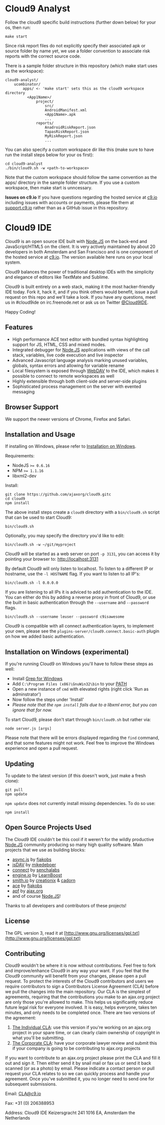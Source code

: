 

# Cloud9 Analyst

Follow the cloud9 specific build instructions (further down below) for your os, then run:

    make start

Since risk report files do not explicitly specify their associated apk or source folder by name yet, we use a folder convention to associate risk reports with the correct source code.

There is a sample folder structure in this repository (which make start uses as the workspace):

    cloud9-analyst/
        ucombinator/
            apps/ <- 'make start' sets this as the cloud9 workspace directory
              <App1Name>/
                  project/
                      src/
                      AndroidManifest.xml
                      <App1Name>.apk
                      ...
                  reports/
                      AnadroidRiskReport.json
                      TapasRiskReport.json
                      MyRiskReport.json
                      ...

You can also specify a custom workspace dir like this (make sure to have run the install steps below for your os first):

    cd cloud9-analyst
    ./bin/cloud9.sh -w <path-to-workspace>

Note that the custom workspace should follow the same convention as the apps/ directory in the sample folder structure.
If you use a custom workspace, then make start is unncessary.

**Issues on c9.io** If you have questions regarding the hosted service at [c9.io](http://c9.io)
including issues with accounts or payments,
please file them at [support.c9.io](http://support.cloud9ide.com/home) rather than as a
GitHub issue in this repository.

# Cloud9 IDE

Cloud9 is an open source IDE built with [Node.JS] on the back-end and JavaScript/HTML5 on the client.
It is very actively maintained by about 20 developers in both Amsterdam and San Francisco and is one
component of the hosted service at [c9.io](http://c9.io). The version available here runs on your local system.

Cloud9 balances the power of traditional desktop IDEs with the simplicity and elegance of editors
like TextMate and Sublime.

Cloud9 is built entirely on a web stack, making it the most hacker-friendly IDE today.
Fork it, hack it, and if you think others would benefit, issue a pull request on this repo
and we'll take a look. If you have any questions, meet us in #cloud9ide on irc.freenode.net
or ask us on Twitter [@Cloud9IDE](http://twitter.com/#!/Cloud9IDE).

Happy Coding!

## Features

  * High performance ACE text editor with bundled syntax highlighting support for JS, HTML, CSS and mixed modes.
  * Integrated debugger for [Node.JS] applications with views of the call stack, variables, live code execution and live inspector
  * Advanced Javascript language analysis marking unused variables, globals, syntax errors and allowing for variable rename
  * Local filesystem is exposed through [WebDAV](http://en.wikipedia.org/wiki/WebDAV) to the IDE, which makes it possible to connect to remote workspaces as well
  * Highly extensible through both client-side and server-side plugins
  * Sophisticated process management on the server with evented messaging

## Browser Support

We support the newer versions of Chrome, Firefox and Safari.

## Installation and Usage

If installing on Windows, please refer to [Installation on Windows](#installation-on-windows-experimental).

Requirements:

  * NodeJS `>= 0.6.16`
  * NPM `>= 1.1.16`
  * libxml2-dev

Install:

    git clone https://github.com/ajaxorg/cloud9.gitc
    cd cloud9
    npm install

The above install steps create a `cloud9` directory with a `bin/cloud9.sh`
script that can be used to start Cloud9:

    bin/cloud9.sh

Optionally, you may specify the directory you'd like to edit:

    bin/cloud9.sh -w ~/git/myproject

Cloud9 will be started as a web server on port `-p 3131`, you can access it by
pointing your browser to: [http://localhost:3131](http://localhost:3131)

By default Cloud9 will only listen to localhost.
To listen to a different IP or hostname, use the `-l HOSTNAME` flag.
If you want to listen to all IP's:

    bin/cloud9.sh -l 0.0.0.0

If you are listening to all IPs it is adviced to add authentication to the IDE.
You can either do this by adding a reverse proxy in front of Cloud9,
or use the built in basic authentication through the `--username` and `--password` flags.

    bin/cloud9.sh --username leuser --password c9isawesome

Cloud9 is compatible with all connect authentication layers,
to implement your own, please see the `plugins-server/cloud9.connect.basic-auth` plugin
on how we added basic authentication.

## Installation on Windows (experimental)

If you're running Cloud9 on Windows you'll have to follow these steps as well:

  * Install [Grep for Windows](http://gnuwin32.sourceforge.net/downlinks/grep.php)
  * Add `C:\Program Files (x86)\GnuWin32\bin` to your [PATH](http://www.computerhope.com/issues/ch000549.htm)
  * Open a new instance of `cmd` with elevated rights (right click 'Run as adminstrator')
  * Now follow the steps under 'Install'
  * *Please note that the `npm install` fails due to a libxml error, but you can ignore that for now.*

To start Cloud9, please don't start through `bin/cloud9.sh` but rather via:

    node server.js [args]

Please note that there will be errors displayed regarding the `find` command,
and that some features might not work.
Feel free to improve the Windows experience and open a pull request.

## Updating

To update to the latest version (if this doesn't work, just make a fresh clone):

    git pull
    npm update

`npm update` does not currently install missing dependencies. To do so use:

    npm install

## Open Source Projects Used

The Cloud9 IDE couldn't be this cool if it weren't for the wildly productive
[Node.JS] community producing so many high quality software.
Main projects that we use as building blocks:

  * [async.js] by [fjakobs]
  * [jsDAV] by [mikedeboer]
  * [connect] by [senchalabs](http://github.com/senchalabs)
  * [engine.io] by [LearnBoost](http://github.com/LearnBoost)
  * [smith.io](http://github.com/c9/smith.io) by [creationix](http://github.com/creationix) & [cadorn](http://github.com/cadorn)
  * [ace](http://github.com/ajaxorg/ace) by [fjakobs]
  * [apf](http://www.ajax.org) by [ajax.org]
  * and of course [Node.JS]!

Thanks to all developers and contributors of these projects!

[fjakobs]: http://github.com/fjakobs
[javruben]: http://github.com/javruben
[mikedeboer]: http://github.com/mikedeboer
[ajax.org]: http://www.ajax.org/
[async.js]: http://github.com/fjakobs/async.js
[jsDAV]: http://github.com/mikedeboer/jsdav
[connect]: http://github.com/senchalabs/connect
[engine.io]: http://github.com/LearnBoost/engine.io
[requireJS]: http://requirejs.org/
[Node.JS]: http://nodejs.org/

## License

The GPL version 3, read it at [http://www.gnu.org/licenses/gpl.txt](http://www.gnu.org/licenses/gpl.txt)

## Contributing

Cloud9 wouldn't be where it is now without contributions. Feel free to fork and improve/enhance Cloud9 in any way your want. If you feel that the Cloud9 community will benefit from your changes, please open a pull request. To protect the interests of the Cloud9 contributors and users we require contributors to sign a Contributors License Agreement (CLA) before we pull the changes into the main repository. Our CLA is the simplest of agreements, requiring that the contributions you make to an ajax.org project are only those you're allowed to make. This helps us significantly reduce future legal risk for everyone involved. It is easy, helps everyone, takes ten minutes, and only needs to be completed once.  There are two versions of the agreement:

1. [The Individual CLA](https://github.com/ajaxorg/cloud9/raw/master/doc/Contributor_License_Agreement-v2.pdf): use this version if you're working on an ajax.org project in your spare time, or can clearly claim ownership of copyright in what you'll be submitting.
2. [The Corporate CLA](https://github.com/ajaxorg/cloud9/raw/master/doc/Corporate_Contributor_License_Agreement-v2.pdf): have your corporate lawyer review and submit this if your company is going to be contributing to ajax.org projects

If you want to contribute to an ajax.org project please print the CLA and fill it out and sign it. Then either send it by snail mail or fax us or send it back scanned (or as a photo) by email. Please indicate a contact person or pull request your CLA relates to so we can quickly process and handle your agreement. Once you've submitted it, you no longer need to send one for subsequent submissions.

Email: CLA@c9.io

Fax: +31 (0) 206388953

Address: Cloud9 IDE
  Keizersgracht 241
  1016 EA, Amsterdam
  the Netherlands
